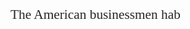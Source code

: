 <span style="font-family:Baskerville;font-size:16pt;color:#262626ff;">The American businessmen hab</span>